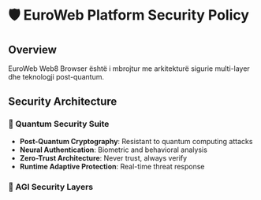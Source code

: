 # 🛡️ EuroWeb Platform Security Policy

## Overview
EuroWeb Web8 Browser është i mbrojtur me arkitekturë sigurie multi-layer dhe teknologji post-quantum.

## Security Architecture

### 🔐 Quantum Security Suite
- **Post-Quantum Cryptography**: Resistant to quantum computing attacks
- **Neural Authentication**: Biometric and behavioral analysis
- **Zero-Trust Architecture**: Never trust, always verify
- **Runtime Adaptive Protection**: Real-time threat response

### 🧠 AGI Security Layers
